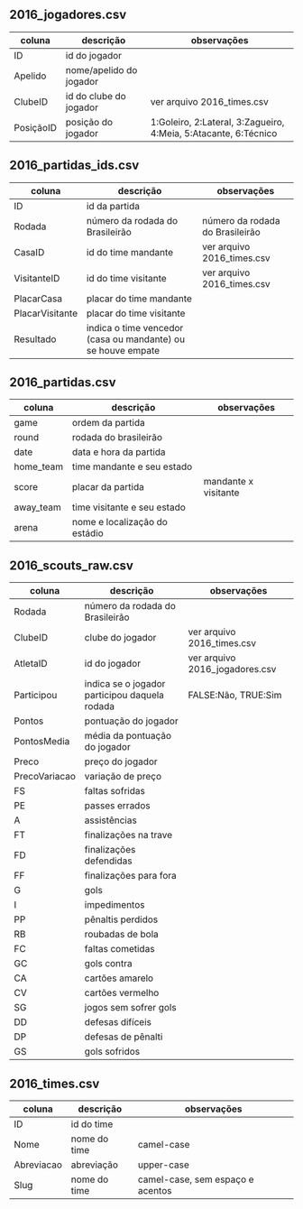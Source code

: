## 2016_jogadores.csv

| coluna    | descrição               | observações                                                     |
|-----------|-------------------------|-----------------------------------------------------------------|
| ID        | id do jogador           |                                                                 |
| Apelido   | nome/apelido do jogador |                                                                 |
| ClubeID   | id do clube do jogador  | ver arquivo 2016_times.csv                                      |
| PosiçãoID | posição do jogador      | 1:Goleiro, 2:Lateral, 3:Zagueiro, 4:Meia, 5:Atacante, 6:Técnico |

## 2016_partidas_ids.csv

| coluna          | descrição                                                    | observações                     |
|-----------------|--------------------------------------------------------------|---------------------------------|
| ID              | id da partida                                                |                                 |
| Rodada          | número da rodada do Brasileirão                              | número da rodada do Brasileirão |
| CasaID          | id do time mandante                                          | ver arquivo 2016_times.csv      |
| VisitanteID     | id do time visitante                                         | ver arquivo 2016_times.csv      |
| PlacarCasa      | placar do time mandante                                      |                                 |
| PlacarVisitante | placar do time visitante                                     |                                 |
| Resultado       | indica o time vencedor (casa ou mandante) ou se houve empate |                                 |

## 2016_partidas.csv

| coluna    | descrição                     | observações          |
|-----------|-------------------------------|----------------------|
| game      | ordem da partida              |                      |
| round     | rodada do brasileirão         |                      |
| date      | data e hora da partida        |                      |
| home_team | time mandante e seu estado    |                      |
| score     | placar da partida             | mandante x visitante |
| away_team | time visitante e seu estado   |                      |
| arena     | nome e localização do estádio |                      |

## 2016_scouts_raw.csv

| coluna        | descrição                                     | observações                    |
|---------------|-----------------------------------------------|--------------------------------|
| Rodada        | número da rodada do Brasileirão               |                                |
| ClubeID       | clube do jogador                              | ver arquivo 2016_times.csv     |
| AtletaID      | id do jogador                                 | ver arquivo 2016_jogadores.csv |
| Participou    | indica se o jogador participou daquela rodada | FALSE:Não, TRUE:Sim            |
| Pontos        | pontuação do jogador                          |                                |
| PontosMedia   | média da pontuação do jogador                 |                                |
| Preco         | preço do jogador                              |                                |
| PrecoVariacao | variação de preço                             |                                |
| FS            | faltas sofridas                               |                                |
| PE            | passes errados                                |                                |
| A             | assistências                                  |                                |
| FT            | finalizações na trave                         |                                |
| FD            | finalizações defendidas                       |                                |
| FF            | finalizações para fora                        |                                |
| G             | gols                                          |                                |
| I             | impedimentos                                  |                                |
| PP            | pênaltis perdidos                             |                                |
| RB            | roubadas de bola                              |                                |
| FC            | faltas cometidas                              |                                |
| GC            | gols contra                                   |                                |
| CA            | cartões amarelo                               |                                |
| CV            | cartões vermelho                              |                                |
| SG            | jogos sem sofrer gols                         |                                |
| DD            | defesas difíceis                              |                                |
| DP            | defesas de pênalti                            |                                |
| GS            | gols sofridos                                 |                                |

## 2016_times.csv

| coluna     | descrição    | observações                      |
|------------|--------------|----------------------------------|
| ID         | id do time   |                                  |
| Nome       | nome do time | camel-case                       |
| Abreviacao | abreviação   | upper-case                       |
| Slug       | nome do time | camel-case, sem espaço e acentos |
